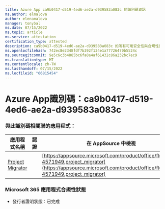 ```yaml
---
title: Azure App ca9b0417-d519-4ed6-ae2a-d939583a083c 的識別碼資訊
ms.author: elmalova
author: elenamalova
manager: tonybal
ms.date: 07/15/2022
ms.topic: article
ms.service: attestation
certification_type: attested
description: ca9b0417-d519-4ed6-ae2a-d939583a083c 的所有可用安全性與合規性資訊。
ms.openlocfilehash: 742ec8e2348fdf7b392f134e1a77726470b5524c
ms.sourcegitcommit: 9e5c6c3b4885bc6fa0a4af61432c86a232bc7ec9
ms.translationtype: MT
ms.contentlocale: zh-TW
ms.lasthandoff: 07/15/2022
ms.locfileid: "66815454"
---
```

# <a name="azure-app-id-ca9b0417-d519-4ed6-ae2a-d939583a083c"></a>Azure App識別碼：ca9b0417-d519-4ed6-ae2a-d939583a083c


### <a name="apps-associated-with-this-id"></a>與此識別碼相關聯的應用程式：
| **應用程式名稱** | **認證** | **在 AppSource 中檢視** |
|--------------|---------------|-----------------------|
| [Project Migrator](../forward/fluentpro-4571949.project_migrator.md) |  | [https://appsource.microsoft.com/product/office/fluentpro-4571949.project_migrator](https://appsource.microsoft.com/product/office/fluentpro-4571949.project_migrator) |

### <a name="microsoft-365-app-compliance-status"></a>Microsoft 365 應用程式合規性狀態
- 發行者證明狀態：已完成
